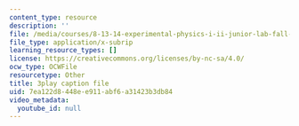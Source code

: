 ```yaml
---
content_type: resource
description: ''
file: /media/courses/8-13-14-experimental-physics-i-ii-junior-lab-fall-2016-spring-2017/7ea122d8448ee911abf6a31423b3db84_ECmy2HP1gwA.srt
file_type: application/x-subrip
learning_resource_types: []
license: https://creativecommons.org/licenses/by-nc-sa/4.0/
ocw_type: OCWFile
resourcetype: Other
title: 3play caption file
uid: 7ea122d8-448e-e911-abf6-a31423b3db84
video_metadata:
  youtube_id: null
---
```

